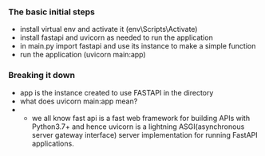### The basic initial steps
- install virtual env and activate it (env\Scripts\Activate)
- install fastapi and uvicorn as needed to run the application 
- in main.py import fastapi and use its instance to make a simple function 
- run the application (uvicorn main:app)

### Breaking it down 
- app is the instance created to use FASTAPI in the directory 
- what does uvicorn main:app mean? 
- - we all know fast api is a fast web framework for building APIs with Python3.7+ and hence uvicorn is a lightning ASGI(asynchronous server gateway interface) server implementation for running FastAPI applications. 
